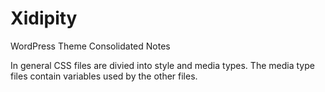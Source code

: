 # Xidipity
WordPress Theme Consolidated Notes

In general CSS files are divied into style and media types. The media type files contain variables used by the other files.
